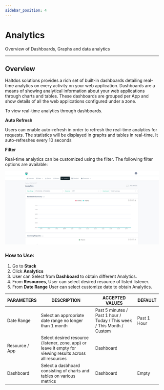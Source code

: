 ```yaml
---
sidebar_position: 4
---
```


# Analytics

Overview of Dashboards, Graphs and data analytics

---

## Overview

Haltdos solutions provides a rich set of built-in dashboards detailing real-time analytics on every activity on your web application. Dashboards are a means of showing analytical information about your web applications through charts and tables. These dashboards are grouped per App and show details of all the web applications configured under a zone.

To view real-time analytics through dashboards. 

**Auto Refresh**

Users can enable auto-refresh in order to refresh the real-time analytics for requests. The statistics will be displayed in graphs and tables in real-time. It auto-refreshes every 10 seconds

**Filter**

Real-time analytics can be customized using the filter. The following filter options are available:

![analytics](/img/platform/v8/docs/analytics_newui.png)


### **How to Use:**
1. Go to **Stack**
2. Click **Analytics**
3. User can Select from **Dashboard** to obtain different Analytics.
4. From **Resources**, User can select desired resource of listed listener.
5. From **Date Range** User can select customize date to obtain Analytics.


| PARAMETERS     | DESCRIPTION                                                                                              | ACCEPTED VALUES                                                         | DEFAULT     |
|----------------|----------------------------------------------------------------------------------------------------------|-------------------------------------------------------------------------|-------------|
| Date Range     | Select an appropriate date range no longer than 1 month                                                  | Past 5 minutes / Past 1 hour / Today / This week / This Month / Custom  | Past 1 Hour |
| Resource / App | Select desired resource (listener, zone, app) or leave it empty for viewing results across all resources | Dashboard
| Dashboard      | Select a dasbhoard consisting of charts and tables on various metrics                                    | Dashboard                                                              | Empty       |



